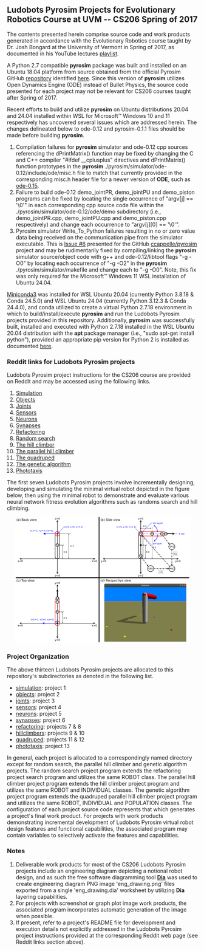 ## Ludobots Pyrosim Projects for Evolutionary Robotics Course at UVM -- CS206 Spring of 2017
The contents presented herein comprise source code and work products generated in accordance with the Evolutionary Robotics course taught by Dr. Josh Bongard at the University of Vermont in Spring of 2017, as documented in his YouTube lectures [playlist](https://www.youtube.com/watch?v=4cHHj4l-xuI&list=PLAuiGdPEdw0hbF7EBoTUJbHaEjsxq6oer&t=0s).

A Python 2.7 compatible **pyrosim** package was built and installed on an Ubuntu 18.04 platform from source obtained from the official Pyrosim GitHub [repository](https://github.com/ccappelle/pyrosim) identified [here](https://www.meclab.org/spinoffs). Since this version of **pyrosim** utilizes Open Dynamics Engine (ODE) instead of Bullet Physics, the source code presented for each project may not be relevant for CS206 courses taught after Spring of 2017.

Recent efforts to build and utilize **pyrosim** on Ubuntu distributions 20.04 and 24.04 installed within WSL for Microsoft&trade; Windows 10 and 11 respectively has uncovered several issues which are addressed herein. The changes delineated below to ode-0.12 and pyrosim-0.1.1 files should be made before building **pyrosim**.  

1. Compilation failures for **pyrosim** simulator and ode-0.12 cpp sources referencing the dPrintMatrix() function may be fixed by changing the C and C++ compiler "#ifdef __cplusplus" directives and dPrintMatrix() function prototypes in the **pyrosim** ./pyrosim/simulator/ode-0.12/include/ode/misc.h file to match that currently provided in the corresponding misc.h header file for a newer version of **ODE**, such as [ode-0.15](https://github.com/thomasmarsh/ODE/blob/master/include/ode/misc.h).
2. Failure to build ode-0.12 demo_jointPR, demo_jointPU and demo_piston programs can be fixed by locating the single occurrence of "argv\[j] == '\0'" in each corresponding cpp source code file within the ./pyrosim/simulator/ode-0.12/ode/demo subdirectory (i.e., demo_jointPR.cpp, demo_jointPU.cpp and demo_piston.cpp respectively) and change each occurrence to "argv\[j]\[0] == '\0'".
3. Pyrosim simulator Write_To_Python failures resulting in no or zero value data being received on the communication pipe from the simulator executable. This is [Issue #6](https://github.com/ccappelle/pyrosim/issues/6) presented for the GitHub [ccappelle/pyrosim](https://github.com/ccappelle/pyrosim) project and may be rudimentarily fixed by compiling/linking the **pyrosim** simulator source/object code with g++ and ode-0.12/libtool flags "-g -O0" by locating each occurrence of "-g -O2" in the **pyrosim** ./pyrosim/simulator/makefile and change each to "-g -O0".  Note, this fix was only required for the Microsoft&trade; Windows 11 WSL installation of Ubuntu 24.04.

[Miniconda3](https://www.anaconda.com/docs/getting-started/miniconda/install#linux-2) was installed for WSL Ubuntu 20.04 (currently Python 3.8.18 & Conda 24.5.0) and WSL Ubuntu 24.04 (currently Python 3.12.3 & Conda 24.4.0), and conda utilized to create a virtual Python 2.7.18 environment in which to build/install/execute **pyrosim** and run the Ludobots Pyrosim projects provided in this repository. Additionally, **pyrosim** was successfully built, installed and executed with Python 2.7.18 installed in the WSL Ubuntu 20.04 distribution with the **apt** package manager (i.e., "sudo apt-get install python"), provided an appropriate pip version for Python 2 is installed as documented [here](https://askubuntu.com/questions/1317353/how-can-i-find-an-older-version-of-pip-that-works-with-python-2-7). 

### Reddit links for Ludobots Pyrosim projects

Ludobots Pyrosim project instructions for the CS206 course are provided on Reddit and may be accessed using the following links.

1. [Simulation](https://www.reddit.com/r/ludobots/wiki/pyrosim/simulation)
2. [Objects](https://www.reddit.com/r/ludobots/wiki/pyrosim/objects)
3. [Joints](https://www.reddit.com/r/ludobots/wiki/pyrosim/joints)
4. [Sensors](https://www.reddit.com/r/ludobots/wiki/pyrosim/sensors)
5. [Neurons](https://www.reddit.com/r/ludobots/wiki/pyrosim/neurons)
6. [Synapses](https://www.reddit.com/r/ludobots/wiki/pyrosim/synapses)
7. [Refactoring](https://www.reddit.com/r/ludobots/wiki/pyrosim/refactoring)
8. [Random search](https://www.reddit.com/r/ludobots/wiki/pyrosim/randomsearch)
9. [The hill climber](https://www.reddit.com/r/ludobots/wiki/pyrosim/hillclimber)
10. [The parallel hill climber](https://www.reddit.com/r/ludobots/wiki/pyrosim/parallelhillclimber)
11. [The quadruped](https://www.reddit.com/r/ludobots/wiki/pyrosim/quadruped)
12. [The genetic algorithm](https://www.reddit.com/r/ludobots/wiki/pyrosim/geneticalgorithm)
13. [Phototaxis](https://www.reddit.com/r/ludobots/wiki/pyrosim/phototaxis)

The first seven Ludobots Pyrosim projects involve incrementally designing, developing and simulating the minimal virtual robot depicted in the figure below, then using the minimal robot to demonstrate and evaluate various neural network fitness evolution algorithms such as randoms search and hill climbing.

<p style="text-align:center">
 <img src="./eng_drawing.png" width="460" height="332" alt="Engineering Diagram"/>
</p>

### Project Organization

The above thirteen Ludobots Pyrosim projects are allocated to this repository's subdirectories as denoted in the following list.

  + [simulation](./simulation): project 1  
  + [objects](./objects): project 2  
  + [joints](./joints): project 3  
  + [sensors](./sensors): project 4  
  + [neurons](./neurons): project 5  
  + [synapses](./synapses): project 6  
  + [refactoring](./refactoring): projects 7 & 8  
  + [hillclimbers](./hillclimbers): projects 9 & 10  
  + [quadruped](./quadruped): projects 11 & 12  
  + [phototaxis](./phototaxis): project 13  

In general, each project is allocated to a correspondingly named directory except for random search, the parallel hill climber and genetic algorithm projects. The random search project program extends the refactoring project search program and utilizes the same ROBOT class. The parallel hill climber project program extends the hill climber project program and utilizes the same ROBOT and INDIVIDUAL classes. The genetic algorithm project program extends the quadruped parallel hill climber project program and utilizes the same ROBOT, INDIVIDUAL and POPULATION classes. The configuration of each project source code represents that which generates a project's final work product. For projects with work products demonstrating incremental development of Ludobots Pyrosim virtual robot design features and functional capabilities, the associated program may contain variables to selectively activate the features and capabilities.

### Notes

1. Deliverable work products for most of the CS206 Ludobots Pyrosim projects  include an engineering diagram depicting a notional robot design, and as such the free software diagramming tool [**Dia**](https://wiki.gnome.org/Apps(2f)Dia.html) was used to create engineering diagram PNG image 'eng_drawing.png' files exported from a single 'eng_drawing.dia' worksheet by utilizing **Dia** layering capabilities.
2. For projects with screenshot or graph plot image work products, the associated program incorporates automatic generation of the image when possible.
3. If present, refer to a project's README file for development and execution details not explicitly addressed in the Ludobots Pyrosim project instructions provided at the corresponding Reddit web page (see Reddit links section above).

